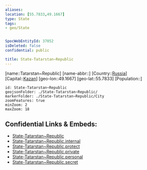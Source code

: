 ```yaml
---
aliases: 
location: [55.7833,49.1667]
type: State
tags:
- geo/State


SpocWebEntityId: 37052
isDeleted: false
confidential: public

title: State-Tatarstan~Republic
---
```

[name::Tatarstan~Republic]
[name-abbr::]
[Country::[Russia](geo/Continent/Europe/Russia.md)]
[Capital::[Kazan](geo/Continent/Europe/Russia/City/Kazan.md)]
[geo-lon::49.1667]
[geo-lat::55.7833]
[Population::]



```leaflet
id: State-Tatarstan~Republic
geojsonFolder: ./State-Tatarstan~Republic/
markerFolder: ./State-Tatarstan~Republic/City
zoomFeatures: true 
minZoom: 2 
maxZoom: 18
```


## Confidential Links & Embeds: 
- [State-Tatarstan~Republic](../../../../../../_public/geo/Continent/Europe/Russia/State/State-Tatarstan~Republic.md) 
- [State-Tatarstan~Republic.internal](../../../../../../_internal/geo/Continent/Europe/Russia/State/State-Tatarstan~Republic.internal.md) 
- [State-Tatarstan~Republic.protect](../../../../../../_protect/geo/Continent/Europe/Russia/State/State-Tatarstan~Republic.protect.md) 
- [State-Tatarstan~Republic.private](../../../../../../_private/geo/Continent/Europe/Russia/State/State-Tatarstan~Republic.private.md) 
- [State-Tatarstan~Republic.personal](../../../../../../_personal/geo/Continent/Europe/Russia/State/State-Tatarstan~Republic.personal.md) 
- [State-Tatarstan~Republic.secret](../../../../../../_secret/geo/Continent/Europe/Russia/State/State-Tatarstan~Republic.secret.md) 
